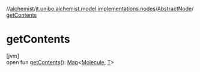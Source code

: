 //[alchemist](../../../index.md)/[it.unibo.alchemist.model.implementations.nodes](../index.md)/[AbstractNode](index.md)/[getContents](get-contents.md)

# getContents

[jvm]\
open fun [getContents](get-contents.md)(): [Map](https://docs.oracle.com/javase/8/docs/api/java/util/Map.html)<[Molecule](../../it.unibo.alchemist.model.interfaces/-molecule/index.md), [T](../../it.unibo.alchemist.model.implementations.timedistributions/-weibull-distributed-weibull-time/index.md)>
